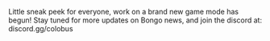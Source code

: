 Little sneak peek for everyone, work on a brand new game mode has begun! Stay tuned for more updates on Bongo news, and join the discord at: discord.gg/colobus
